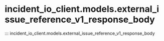 # incident_io_client.models.external_issue_reference_v1_response_body

::: incident_io_client.models.external_issue_reference_v1_response_body
